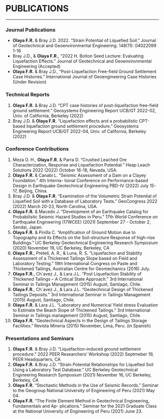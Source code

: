 # PUBLICATIONS

<hr size="2px" color="black" />

### Journal Publications
  
- **Olaya F.R.** & Bray J.D. 2022. “Strain Potential of Liquefied Soil.” Journal of Geotechnical and Geoenvironmental Engineering. 148(11): 04022099 1-16
- Bray J.D., & **Olaya F.R.**, “2022 H. Bolton Seed Lecture: Evaluating Liquefaction Effects.” Journal of Geotechnical and Geoenvironmental Engineering (Accepted)
- **Olaya F.R.** & Bray J.D., “Post-Liquefaction Free-field Ground Settlement Case Histories.” International Journal of Geoengineering Case Histories (Under Revision)

### Technical Reports
  
1.	**Olaya F.R.** & Bray J.D. “CPT case histories of post-liquefaction free-field ground settlement.”
Geosystems Engineering Report UCB/GT 2022-02, Univ. of California, Berkeley (2022)
2.	Bray J.D. & **Olaya F.R.** “Liquefaction effects and a probabilistic CPT-based liquefaction ground settlement procedure.” Geosystems Engineering Report UCB/GT 2022-04, Univ. of California, Berkeley (2022)

### Conference Contributions

1.	Meza O. H., **Olaya F.R.** & Parra D. “Crushed Leached Ore Characterization, Response and Liquefaction Potential.” Heap Leach Solutions 2022 (2022) October 16-18, Nevada, USA.
2.	**Olaya F.R.** & Canabi L. “Seismic Assessment of a Dam on a Clayey Foundation.” 4th Interna- tional Conference on Performance-based Design in Earthquake Geotechnical Engineering PBD-IV (2022) July 15-17, Beijing, China.
3.	Bray J.D. & **Olaya F.R.** “Examination of the Volumetric Strain Potential of Liquefied Soil with a Database of Laboratory Tests.” GeoCongress 2022 (2022) March 20-23, North Carolina, USA.
4.	**Olaya F.R.** & Macedo J. “Development of an Earthquake Catalog for Probabilistic Seismic Hazard Studies in Peru.” 17th World Conference on Earthquake Engineering (17WCEE) (2021) September 27 - October 2, Sendai, Japan.
5.	**Olaya F.R.** & Pinilla C. “Amplification of Ground Motion due to Topography and its Effects on the Soil-structure Response of high-rise Buildings.” UC Berkeley Geotechnical Engineering Research Symposium (2020) November 19, UC Berkeley, Berkeley, CA
6.	**Olaya F.R.**, Pretell, A. R., & Luna, R. S. “Liquefaction and Stability Assessment of a Thickened Tailings Slope based on Field and Laboratory Testing.” 19th International Congress on Paste and Thickened Tailings, Australian Centre for Geomechanics (2016) July.
7.	**Olaya F.R.**, Ch´avez J., & Lara J.L. “Post Liquefaction Stability of Thickened Tailings – A Critical State Approach.” 3rd International Seminar in Tailings Management (2015) August, Santiago, Chile.
8.	**Olaya F.R.**, Ch´avez J., & Lara J.L. “Geotechnical Design of Thickened Tailings Deposits.” 3rd
International Seminar in Tailings Management (2015) August, Santiago, Chile.
9.	**Olaya F.R.** & Lara J.L. “Laboratory and Numerical Yield stress Evaluation to Estimate the Beach Slope of Thickened Tailings.” 3rd International Seminar in Tailings management (2015) August, Santiago, Chile.
10. **Olaya F.R.** “Geotechnical Aspects in the Design of Tailings Storage Facilities.” Revista Mineria
(2015) November, Lima, Peru. (in Spanish)

### Presentations and Seminars

1.	**Olaya F.R.** & Bray J.D. “Liquefaction-induced ground settlement procedure.” 2022 PEER Researchers’ Workshop (2022) Septmeber 19, PEER Headquarters, CA
2.	**Olaya F.R.** & Bray J.D. “Strain Potential Relationships for Liquefied Soil Using a Laboratory Test Database.” UC Berkeley Geotechnical Engineering Research Symposium (2021) November 16, UC Berkeley, Berkeley, CA
3.	**Olaya F.R.** “Stochastic Methods in the Use of Seismic Records.” Seminar to the Geogroup National University of Engineering of Peru (2021) May 04.
4.	**Olaya F.R.** “The Finite Element Method in Geotechnical Engineering, Fundamentals and Ap- plications.” Seminar for the 2021 Graduate Class at the National University of Engineering of Peru (2021) June 23.

